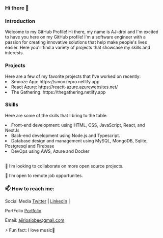### Hi there 👋

<!--
**AJ-droi/AJ-droi** is a ✨ _special_ ✨ repository because its `README.md` (this file) appears on your GitHub profile.

Here are some ideas to get you started:

- 🔭 I’m currently working on ...
- 🌱 I’m currently learning ...
- 👯 I’m looking to collaborate on ...
- 🤔 I’m looking for help with ...
- 💬 Ask me about ...
- 📫 How to reach me: ...
- 😄 Pronouns: ...
- ⚡ Fun fact: ...
-->
<h3>Introduction </h3>
Welcome to my GitHub Profile!
Hi there, my name is AJ-droi and I'm excited to have you here on my GitHub profile! I'm a software engineer with a passion for creating innovative solutions that help make people's lives easier. Here you'll find a variety of projects that showcase my skills and interests.

<h3>Projects </h3>
Here are a few of my favorite projects that I've worked on recently:


  <li> Smooze App: https://smoozepro.netlify.app </li>
  <li> React Azure: https://reactt-azure.azurewebsites.net/ </li>
  <li> The Gathering: https://thegathering.netlify.app </li>

<h3>Skills </h3>

Here are some of the skills that I bring to the table:

<li>Front-end development: using HTML, CSS, JavaScript, React, and NextJs</li>
<li>Back-end development using Node.js and Typescript.</li>
<li>Database design and management using MySQL, MongoDB, Sqlite, Postgresql and Firebase </li>
<li>DevOps using AWS, Azure and Docker</li>
<br>

👯 I’m looking to collaborate on more open source projects.

👯 I’m open to remote job opportunites.


<h3>📫 How to reach me:</h3>

Social Media
<a href="http://twitter.com/osiobe_ajiri">Twitter</a> | <a href="https://www.linkedin.com/in/ajiri-osiobe-801675184/">LinkedIn</a> | 

PortFolio
<a href="https://ajiriosiobe.netlify.app">Portfolio</a> 

Email: ajiriosiobe@gmail.com

⚡ Fun fact: I love music🥳


